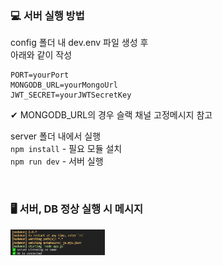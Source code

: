 ### 💻 서버 실행 방법

config 폴더 내 dev.env 파일 생성 후  
아래와 같이 작성

```
PORT=yourPort
MONGODB_URL=yourMongoUrl
JWT_SECRET=yourJWTSecretKey
```

✔ MONGODB_URL의 경우 슬랙 채널 고정메시지 참고

server 폴더 내에서 실행  
`npm install` - 필요 모듈 설치  
`npm run dev` - 서버 실행

</br>

### 🖥 서버, DB 정상 실행 시 메시지


<img src="./server_db_message.png" width="30%">
